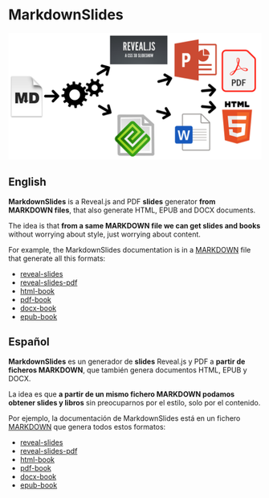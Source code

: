 # MarkdownSlides

![](./doc/img/markdownslides.png)

## English

**MarkdownSlides** is a Reveal.js and PDF **slides** generator
**from MARKDOWN files**, that also generate HTML, EPUB and DOCX documents.

The idea is that **from a same MARKDOWN file we can get slides and books**
without worrying about style, just worrying about content.

For example, the MarkdownSlides documentation is in a
[MARKDOWN](https://raw.github.com/asanzdiego/markdownslides/master/doc/md/readme.md)
file that generate all this formats:

  - [reveal-slides](http://asanzdiego.github.io/markdownslides/doc/export/readme-slides.html)
  - [reveal-slides-pdf](http://asanzdiego.github.io/markdownslides/doc/export/readme-slides.pdf)
  - [html-book](http://asanzdiego.github.io/markdownslides/doc/export/readme-book.html)
  - [pdf-book](http://asanzdiego.github.io/markdownslides/doc/export/readme-book.pdf)
  - [docx-book](http://asanzdiego.github.io/markdownslides/doc/export/readme-book.docx)
  - [epub-book](http://asanzdiego.github.io/markdownslides/doc/export/readme-book.epub)

## Español

**MarkdownSlides** es un generador de **slides** Reveal.js y PDF
a **partir de ficheros MARKDOWN**,  que también genera documentos HTML, EPUB y DOCX.

La idea es que **a partir de un mismo fichero MARKDOWN podamos obtener slides y libros**
sin preocuparnos por el estilo, solo por el contenido.

Por ejemplo, la documentación de MarkdownSlides está en un fichero
[MARKDOWN](https://raw.github.com/asanzdiego/markdownslides/master/doc/md/leeme.md)
que genera todos estos formatos:

  - [reveal-slides](http://asanzdiego.github.io/markdownslides/doc/export/leeme-slides.html)
  - [reveal-slides-pdf](http://asanzdiego.github.io/markdownslides/doc/export/leeme-slides.pdf)
  - [html-book](http://asanzdiego.github.io/markdownslides/doc/export/leeme-book.html)
  - [pdf-book](http://asanzdiego.github.io/markdownslides/doc/export/leeme-book.pdf)
  - [docx-book](http://asanzdiego.github.io/markdownslides/doc/export/leeme-book.docx)
  - [epub-book](http://asanzdiego.github.io/markdownslides/doc/export/leeme-book.epub)
 